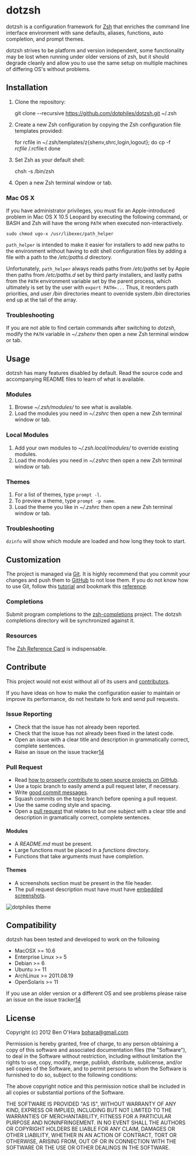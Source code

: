 dotzsh
======

dotzsh is a configuration framework for [Zsh][1] that enriches the command line
interface environment with sane defaults, aliases, functions, auto completion,
and prompt themes.

dotzsh strives to be platform and version independent, some functionality may be
lost when running under older versions of zsh, but it should degrade cleanly and
allow you to use the same setup on multiple machines of differing OS's without
problems.

Installation
------------

  1. Clone the repository:

        git clone --recursive https://github.com/dotphiles/dotzsh.git ~/.zsh

  2. Create a new Zsh configuration by copying the Zsh configuration file
     templates provided:

        for rcfile in ~/.zsh/templates/z{shenv,shrc,login,logout}; do
          cp -f $rcfile ~/.$rcfile:t
        done

  3. Set Zsh as your default shell:

        chsh -s /bin/zsh

  4. Open a new Zsh terminal window or tab.

### Mac OS X

If you have administrator privileges, you must fix an Apple-introduced problem
in Mac OS X 10.5 Leopard by executing the following command, or BASH and Zsh
will have the wrong `PATH` when executed non-interactively.

    sudo chmod ugo-x /usr/libexec/path_helper

`path_helper` is intended to make it easier for installers to add new paths to
the environment without having to edit shell configuration files by adding
a file with a path to the */etc/paths.d* directory.

Unfortunately, `path_helper` always reads paths from */etc/paths* set by Apple
then paths from */etc/paths.d* set by third party installers, and lastly paths
from the `PATH` environment variable set by the parent process, which
ultimately is set by the user with `export PATH=...` Thus, it reorders path
priorities, and user */bin* directories meant to override system */bin*
directories end up at the tail of the array.

### Troubleshooting

If you are not able to find certain commands after switching to *dotzsh*,
modify the `PATH` variable in *~/.zshenv* then open a new Zsh terminal
window or tab.

Usage
-----

dotzsh has many features disabled by default. Read the source code and
accompanying README files to learn of what is available.

### Modules

  1. Browse *~/.zsh/modules/* to see what is available.
  2. Load the modules you need in *~/.zshrc* then open a new Zsh terminal window
     or tab.

### Local Modules

  1. Add your own modules to *~/.zsh.local/modules/* to override existing modules.
  2. Load the modules you need in *~/.zshrc* then open a new Zsh terminal window
     or tab.
 
### Themes

  1. For a list of themes, type `prompt -l`.
  2. To preview a theme, type `prompt -p name`.
  3. Load the theme you like in *~/.zshrc* then open a new Zsh terminal window
     or tab.

### Troubleshooting

  `dzinfo` will show which module are loaded and how long they took to start.

Customization
-------------

The project is managed via [Git][3]. It is highly recommend that you commit
your changes and push them to [GitHub][4] to not lose them. If you do not know
how to use Git, follow this [tutorial][5] and bookmark this [reference][6].

### Completions

Submit program completions to the [zsh-completions][7] project. The dotzsh
completions directory will be synchronized against it.

### Resources

The [Zsh Reference Card][8] is indispensable.

Contribute
----------

This project would not exist without all of its users and [contributors][9].

If you have ideas on how to make the configuration easier to maintain or
improve its performance, do not hesitate to fork and send pull requests.

### Issue Reporting

   - Check that the issue has not already been reported.
   - Check that the issue has not already been fixed in the latest code.
   - Open an issue with a clear title and description in grammatically correct,
     complete sentences.
   - Raise an issue on the issue tracker[14]

### Pull Request

   - Read [how to properly contribute to open source projects on GitHub][10].
   - Use a topic branch to easily amend a pull request later, if necessary.
   - Write [good commit messages][11].
   - Squash commits on the topic branch before opening a pull request.
   - Use the same coding style and spacing.
   - Open a [pull request][12] that relates to but one subject with a clear
     title and description in gramatically correct, complete sentences.

#### Modules

   - A *README.md* must be present.
   - Large functions must be placed in a *functions* directory.
   - Functions that take arguments must have completion.

#### Themes

   - A screenshots section must be present in the file header.
   - The pull request description must have must have [embedded
     screenshots][13].

  ![dotphiles theme][2]

Compatibility
-------------

dotzsh has been tested and developed to work on the following

  - MacOSX >= 10.6
  - Enterprise Linux >= 5
  - Debian >= 6
  - Ubuntu >= 11
  - ArchLinux >= 2011.08.19
  - OpenSolaris >= 11

If you use an older version or a different OS and see problems please raise an
issue on the issue tracker[14]

License
-------

Copyright (c) 2012 Ben O'Hara <bohara@gmail.com>

Permission is hereby granted, free of charge, to any person obtaining a copy of
this software and associated documentation files (the "Software"), to deal in
the Software without restriction, including without limitation the rights to
use, copy, modify, merge, publish, distribute, sublicense, and/or sell copies
of the Software, and to permit persons to whom the Software is furnished to do
so, subject to the following conditions:

The above copyright notice and this permission notice shall be included in all
copies or substantial portions of the Software.

THE SOFTWARE IS PROVIDED "AS IS", WITHOUT WARRANTY OF ANY KIND, EXPRESS OR
IMPLIED, INCLUDING BUT NOT LIMITED TO THE WARRANTIES OF MERCHANTABILITY,
FITNESS FOR A PARTICULAR PURPOSE AND NONINFRINGEMENT. IN NO EVENT SHALL THE
AUTHORS OR COPYRIGHT HOLDERS BE LIABLE FOR ANY CLAIM, DAMAGES OR OTHER
LIABILITY, WHETHER IN AN ACTION OF CONTRACT, TORT OR OTHERWISE, ARISING FROM,
OUT OF OR IN CONNECTION WITH THE SOFTWARE OR THE USE OR OTHER DEALINGS IN THE
SOFTWARE.

[1]: http://www.zsh.org
[2]: https://raw.github.com/dotphiles/dotzsh/master/themes/dotphiles/screenshots/dotphiles.png "dotphiles theme"
[3]: http://git-scm.com
[4]: https://github.com
[5]: http://gitimmersion.com
[6]: http://gitref.org
[7]: https://github.com/zsh-users/zsh-completions
[8]: http://www.bash2zsh.com/zsh_refcard/refcard.pdf
[9]: https://github.com/dotphiles/dotzsh/contributors
[10]: http://gun.io/blog/how-to-github-fork-branch-and-pull-request
[11]: http://tbaggery.com/2008/04/19/a-note-about-git-commit-messages.html
[12]: https://help.github.com/articles/using-pull-requests
[13]: http://daringfireball.net/projects/markdown/syntax#img
[14]: https://github.com/dotphiles/dotzsh/issues

